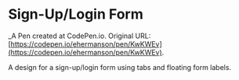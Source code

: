 # Sign-Up/Login Form
 _A Pen created at CodePen.io. Original URL: [https://codepen.io/ehermanson/pen/KwKWEv](https://codepen.io/ehermanson/pen/KwKWEv).

 A design for a sign-up/login form using tabs and floating form labels.